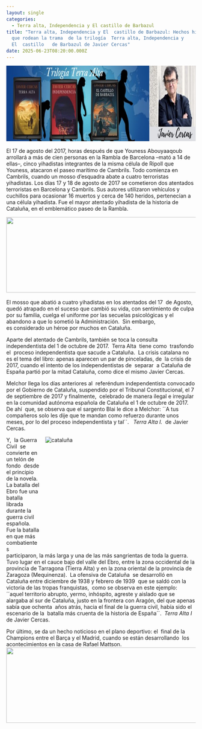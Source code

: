 ```yaml
---
layout: single
categories:
  - Terra alta, Independencia y El castillo de Barbazul
title: "Terra alta, Independencia y El  castillo de Barbazul: Hechos históricos
  que rodean la trama  de la trilogía  Terra alta, Independencia y
  El  castillo   de Barbazul de Javier Cercas"
date: 2025-06-23T08:20:00.000Z
---
```

<img src="/assets/img/banner.jpg" width="700" height="200">

El 17 de agosto del 2017, horas después de que  Youness Abouyaaqoub arrollará a más de cien personas en la Rambla de Barcelona –mató a 14 de ellas–, cinco yihadistas integrantes de la misma célula de Ripoll que Youness, atacaron el paseo marítimo de Cambrils. Todo comienza en Cambrils, cuando un mosso d’esquadra abate a cuatro terroristas yihadistas. Los días 17 y 18 de agosto de 2017 se cometieron dos atentados terroristas en Barcelona y Cambrils. Sus autores  utilizaron vehículos y   cuchillos para ocasionar 16 muertos y cerca de 140 heridos, pertenecían a una célula yihadista. Fue el mayor atentado yihadista de la historia de Cataluña, en el  emblemático paseo de la Rambla. 

<img src="/assets/img/la-rambla.png" width="700" height="200">

El mosso que abatió a cuatro yihadistas en los atentados del 17  de Agosto, 
quedó atrapado en el suceso que cambió su vida, con sentimiento de culpa
por su familia, cuelga el uniforme por las secuelas psicológicas y el abandono a
que lo sometió la Administración.  Sin embargo,  es considerado un
héroe por muchos en Cataluña.

Aparte del atentado de Cambrils, también se toca la consulta independentista del 1 de octubre de 2017.  Terra Alta  tiene como  trasfondo el  proceso independentista que sacude a Cataluña.  La crisis catalana no es el tema del libro: apenas aparecen un par de pinceladas, de  la crisis de 2017, cuando el intento de los independentistas de  separar  a Cataluña de España partió por la mitad Cataluña, como dice el mismo Javier Cercas.

Melchor llega los días anteriores al  referéndum independentista
convocado por el Gobierno de Cataluña, suspendido por el Tribunal
Constitucional, el 7 de septiembre de 2017 y finalmente,  celebrado de manera ilegal e irregular en la comunidad autónoma española de Cataluña el 1 de octubre de 2017.  De ahí  que, se observa que el sargento Blai le dice a Melchor: ´´A tus
compañeros solo les dije que te mandan como refuerzo durante unos meses, por lo
del proceso independentista y tal´´.   *Terra Alta I.*  de Javier Cercas.



<img src="/assets/img/cataluña.png" alt="cataluña" width="400" height="300" style="float: right; margin-left: 15px;">

Y,  la Guerra Civil  se convierte en un telón de fondo  desde el principio de la novela.  La batalla del Ebro fue una batalla librada durante la guerra civil española. Fue la batalla en que más combatientes participaron, la más larga y una de las más sangrientas de toda la guerra. Tuvo lugar en el cauce bajo del valle del Ebro, entre la zona occidental de la provincia de Tarragona (Tierra Alta) y en la zona oriental de la provincia de
Zaragoza (Mequinenza).  La ofensiva de Cataluña  se desarrolló en Cataluña entre
diciembre de 1938 y febrero de 1939  que se saldó con la victoria de las tropas franquistas,  como se observa en este ejemplo:  ´´aquel territorio
abrupto, yermo, inhóspito, agreste y aislado que se alargaba al sur de
Cataluña, justo en la frontera con Aragón, del que apenas sabía que
ochenta  años atrás, hacia el final de la guerra civil, había sido el escenario de la 
batalla más cruenta de la historia de España´´.  *Terra Alta I* de Javier Cercas.

Por último, se da un hecho noticioso en el plano deportivo: el  final de la Champions entre el Barça y el Madrid, cuando se están desarrollando  los acontecimientos en la casa de Rafael Mattson.
<img src="/assets/img/barca-y-madrid.png.png" width="700" height="200">
